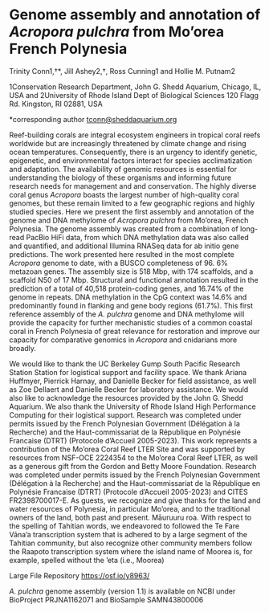 # Genome assembly and annotation of _Acropora pulchra_ from Mo’orea French Polynesia

Trinity Conn1,†*, Jill Ashey2,†, Ross Cunning1 and Hollie M. Putnam2

1Conservation Research Department, John G. Shedd Aquarium, Chicago, IL, USA and 2University of Rhode Island
Dept of Biological Sciences 120 Flagg Rd. Kingston, RI 02881, USA

*corresponding author tconn@sheddaquarium.org

Reef-building corals are integral ecosystem engineers in tropical coral reefs worldwide but are increasingly threatened by climate
change and rising ocean temperatures. Consequently, there is an urgency to identify genetic, epigenetic, and environmental
factors interact for species acclimatization and adaptation. The availability of genomic resources is essential for understanding the
biology of these organisms and informing future research needs for management and and conservation. The highly diverse coral
genus _Acropora_ boasts the largest number of high-quality coral genomes, but these remain limited to a few geographic regions and
highly studied species. Here we present the first assembly and annotation of the genome and DNA methylome of _Acropora pulchra_
from Mo’orea, French Polynesia. The genome assembly was created from a combination of long-read PacBio HiFi data, from which
DNA methylation data was also called and quantified, and additional Illumina RNASeq data for ab initio gene predictions. The work
presented here resulted in the most complete _Acropora_ genome to date, with a BUSCO completeness of 96. 6% metazoan genes.
The assembly size is 518 Mbp, with 174 scaffolds, and a scaffold N50 of 17 Mbp. Structural and functional annotation resulted in the
prediction of a total of 40,518 protein-coding genes, and 16.74% of the genome in repeats. DNA methylation in the CpG context was
14.6% and predominantly found in flanking and gene body regions (61.7%). This first reference assembly of the _A. pulchra_ genome
and DNA methylome will provide the capacity for further mechanistic studies of a common coastal coral in French Polynesia of
great relevance for restoration and improve our capacity for comparative genomics in _Acropora_ and cnidarians more broadly.


We would like to thank the UC Berkeley Gump South Pacific Research Station Station for logistical support and facility space. We thank
Ariana Huffmyer, Pierrick Harnay, and Danielle Becker for field assistance, as well as Zoe Dellaert and Danielle Becker for laboratory
assistance. We would also like to acknowledge the resources provided by the John G. Shedd Aquarium. We also thank the University of Rhode
Island High Performance Computing for their logistical support. Research was completed under permits issued by the French Polynesian
Government (Délégation à la Recherche) and the Haut-commissariat de la République en Polynésie Francaise (DTRT) (Protocole d’Accueil 2005-2023).
This work represents a contribution of the Mo’orea Coral Reef LTER Site and was supported by resources from NSF-OCE
2224354 to the Mo’orea Coral Reef LTER, as well as a generous gift from the Gordon and Betty Moore Foundation. Research was completed
under permits issued by the French Polynesian Government (Délégation à la Recherche) and the Haut-commissariat de la République en
Polynésie Francaise (DTRT) (Protocole d’Accueil 2005-2023) and CITES FR2398700017-E. As guests, we recognize and give thanks for the
land and water resources of Polynesia, in particular Mo’orea, and to the traditional owners of the land, both past and present. Māuruuru roa.
With respect to the spelling of Tahitian words, we endeavored to followed the Te Fare Vāna’a transcription system that is adhered to by a
large segment of the Tahitian community, but also recognize other community members follow the Raapoto transcription system where
the island name of Moorea is, for example, spelled without the ’eta (i.e., Moorea)

Large File Repository
https://osf.io/y8963/

_A. pulchra_ genome assembly (version 1.1) is available on NCBI under BioProject PRJNA1162071 and BioSample SAMN43800006 


